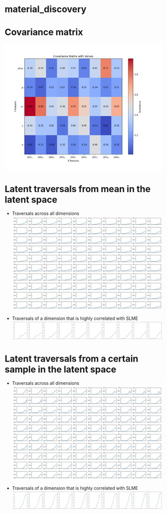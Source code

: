 # material_discovery

# Covariance matrix
![cov_mat](imgs/cov_mat_infer.png)

# Latent traversals from mean in the latent space

* Traversals across all dimensions
![all_latent_traversals](imgs/component_infer_from_mean.png)

* Traversals of a dimension that is highly correlated with SLME
![specific_dim_traversals](imgs/component_infer_4_from_mean.png)


# Latent traversals from a certain sample in the latent space

* Traversals across all dimensions
![all_latent_traversals](imgs/component_infer_from_certain_sample.png)

* Traversals of a dimension that is highly correlated with SLME
![specific_dim_traversals](imgs/component_infer_4_from_certain_sample.png)
